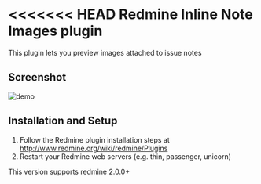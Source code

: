 <<<<<<< HEAD
Redmine Inline Note Images plugin
=======================

This plugin lets you preview images attached to issue notes

Screenshot
-----------

![demo](/images/demo.png)

Installation and Setup
----------------------

1. Follow the Redmine plugin installation steps at http://www.redmine.org/wiki/redmine/Plugins
2. Restart your Redmine web servers (e.g. thin, passenger, unicorn)

This version supports redmine 2.0.0+
